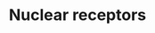 ---
annotations:
- type: Pathway Ontology
  value: transcription factor mediated signaling pathway
authors:
- MaintBot
- AlexanderPico
- Ddigles
- Mkutmon
- Eweitz
description: 'Nuclear receptors are a class of proteins found within the interior
  of cells that are responsible for sensing the presence of steroid and thyroid hormones
  and certain other molecules. In response, these receptors work in concert with other
  proteins to regulate the expression of specific genes thereby controlling the development,
  homeostasis, and metabolism of the organism. Nuclear receptors have the ability
  to directly bind to DNA and regulate the expression of adjacent genes, hence these
  receptors are classified as transcription factors. The regulation of gene expression
  by nuclear receptors only happens when a liganda molecule which affects the receptor''s
  behavioris present. More specifically, ligand binding to a nuclear receptor results
  in a conformational change in the receptor which in turn activates the receptor
  resulting in up-regulation of gene expression. A unique property of nuclear receptors
  which differentiate them from other classes of receptors is their ability to directly
  interact with and control the expression of genomic DNA. Consequently nuclear receptors
  play key roles in both embryonic development and adult homeostasis. Source: Wikipedia
  ([[wikipedia:Nuclear_receptor]])'
last-edited: 2021-05-21
organisms:
- Canis familiaris
redirect_from:
- /index.php/Pathway:WP1184
- /instance/WP1184
schema-jsonld:
- '@context': https://schema.org/
  '@id': https://wikipathways.github.io/pathways/WP1184.html
  '@type': Dataset
  creator:
    '@type': Organization
    name: WikiPathways
  description: 'Nuclear receptors are a class of proteins found within the interior
    of cells that are responsible for sensing the presence of steroid and thyroid
    hormones and certain other molecules. In response, these receptors work in concert
    with other proteins to regulate the expression of specific genes thereby controlling
    the development, homeostasis, and metabolism of the organism. Nuclear receptors
    have the ability to directly bind to DNA and regulate the expression of adjacent
    genes, hence these receptors are classified as transcription factors. The regulation
    of gene expression by nuclear receptors only happens when a liganda molecule which
    affects the receptor''s behavioris present. More specifically, ligand binding
    to a nuclear receptor results in a conformational change in the receptor which
    in turn activates the receptor resulting in up-regulation of gene expression.
    A unique property of nuclear receptors which differentiate them from other classes
    of receptors is their ability to directly interact with and control the expression
    of genomic DNA. Consequently nuclear receptors play key roles in both embryonic
    development and adult homeostasis. Source: Wikipedia ([[wikipedia:Nuclear_receptor]])'
  keywords:
  - PPARG
  - ROR1
  - RARB
  - HNF4A
  - NR3C1
  - RXRB
  - NR0B1
  - THRB
  - ESR2
  - PPARD
  - NR1I3
  - NR1H3
  - PPARA
  - NR2F1
  - NR2C2
  - ESRRA
  - VDR
  - ESRRB
  - NR1D2
  - RARG
  - PGR
  - THRA
  - RORA
  - RXRA
  - RARA
  - RXRG
  - NR1I2
  - NR1H2
  - RORC
  - NR2F2
  - NR4A1
  - NR5A1
  - AR
  - NR2E1
  - NR5A2
  - NR4A2
  - ESR1
  - NR2F6
  license: CC0
  name: Nuclear receptors
seo: CreativeWork
title: Nuclear receptors
wpid: WP1184
---